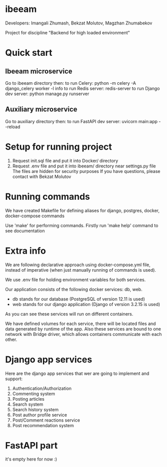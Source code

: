 # ibeeam
Developers: Imangali Zhumash, Bekzat Molutov, Magzhan Zhumabekov

Project for discipline "Backend for high loaded environment"

# Quick start
## Ibeeam microservice
Go to ibeeam directory then:
to run Celery: python -m celery -A django_celery worker -l info
to run Redis server: redis-server
to run Django dev server: python manage.py runserver

## Auxiliary microservice
Go to auxiliary directory then:
to run FastAPI dev server: uvicorn main:app --reload

# Setup for running project
1) Request init.sql file and put it into Docker/ directory
2) Request .env file and put it into ibeeam/ directory near settings.py file
The files are hidden for security purposes
If you have questions, please contact with Bekzat Molutov

# Running commands
We have created Makefile for defining aliases for django, postgres, docker, docker-compose commands

Use 'make' for performing commands. Firstly run 'make help' command to see documentation

# Extra info
We are following declarative approach using docker-compose.yml file, instead of imperative (when just manually running of commands is used).

We use .env file for holding environment variables for both services.

Our application consists of the following docker services: db, web. 

- db stands for our database (PostgreSQL of version 12.11 is used)
- web stands for our django application (Django of version 3.2.15 is used)

As you can see these services will run on different containers.

We have defined volumes for each service, there will be located files and data generated by runtime of the app.
Also these services are bound to one network with Bridge driver, which allows containers communicate with each other.

# Django app services
Here are the django app services that wer are going to implement and support:
1) Authentication/Authorization 
2) Commenting system
3) Posting articles
4) Search system
5) Search history system
6) Post author profile service 
7) Post/Comment reactions service
8) Post recommendation system
 
# FastAPI part
it's empty here for now :)